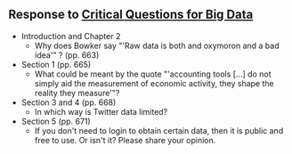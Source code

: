 ## Response to [Critical Questions for Big Data](https://github.com/leoneckert/critical-data-and-visualization-spring-2020/blob/master/readings/boyd_crawford_2012.pdf)

- Introduction and Chapter 2
  - Why does Bowker say "'Raw data is both and oxymoron and a bad idea'" ? (pp. 663)
- Section 1 (pp. 665)
  - What could be meant by the quote "'accounting tools [...] do not simply aid the measurement of economic activity, they shape the reality they measure'"?
- Section 3 and 4 (pp. 668)
  - In which way is Twitter data limited?
- Section 5 (pp. 671)
  - If you don't need to login to obtain certain data, then it is public and free to use. Or isn't it? Please share your opinion.
